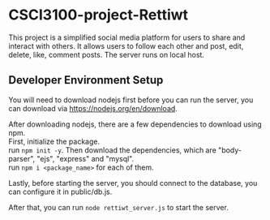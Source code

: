 # CSCI3100-project-Rettiwt
This project is a simplified social media platform for users to share and interact with others. It allows users to follow each other and post, edit, delete, like, comment posts. The server runs on local host.

## Developer Environment Setup
You will need to download nodejs first before you can run the server, you can download via https://nodejs.org/en/download.

After downloading nodejs, there are a few dependencies to download using npm.  
First, initialize the package.  
run `npm init -y`. 
Then download the dependencies, which are "body-parser", "ejs", "express" and "mysql".  
run `npm i <package_name>` for each of them.

Lastly, before starting the server, you should connect to the database, you can configure it in public/db.js.

After that, you can run `node rettiwt_server.js` to start the server.

